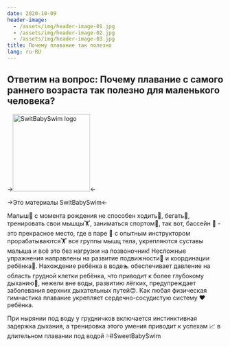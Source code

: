 ```yaml
---
date: 2020-10-09
header-image:
  - /assets/img/header-image-01.jpg
  - /assets/img/header-image-02.jpg
  - /assets/img/header-image-03.jpg
title: Почему плавание так полезно
lang: ru-RU
---
```


## Ответим на вопрос: Почему плавание с самого раннего возраста так полезно для маленького человека?
<!-- more -->

-><img width="180" src="https://www.sweetbabyswim.ru/images/LogoSwitBabySwim_Round_160x160.png" alt="SwitBabySwim logo"><-

->Это материалы SwitBabySwim<-

Малыш👶 с момента рождения не способен ходить🚶, бегать🏃, тренировать свои мышцы🏋, заниматься спортом🚵, так вот, бассейн 🌊 - это прекрасное место, где в паре 🚸 с опытным инструктором прорабатываются🏋 все группы мышц тела, укрепляются суставы малыша и всё это без нагрузки на позвоночник! Несложные упражнения направлены на развитие подвижности🙆 и координации ребёнка🤗. Нахождение ребёнка в воде🏊 обеспечивает давление на область грудной клетки ребёнка, что приводит к более глубокому дыханию😤, нежели вне воды, развитию лёгких, предупреждает заболевания верхних дыхательных путей😊. Как любая физическая гимнастика плавание укрепляет сердечно-сосудистую систему ❤ ребёнка.


При нырянии под воду у грудничков включается инстинктивная задержка дыхания, а тренировка этого умения приводит к успехам 📈 в длительном плавании под водой 💦#SweetBabySwim
